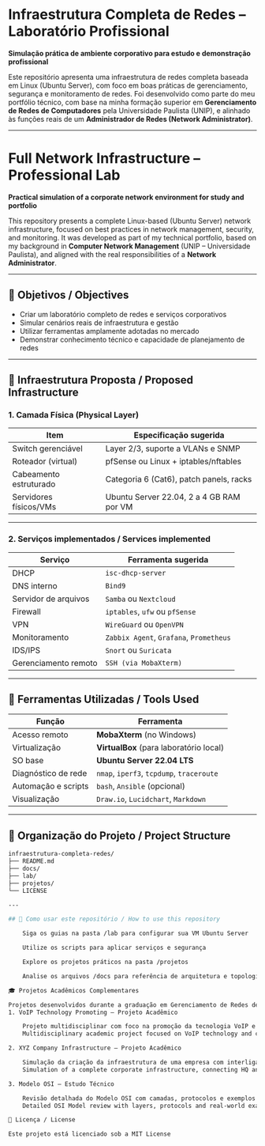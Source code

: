 # Infraestrutura Completa de Redes – Laboratório Profissional  
**Simulação prática de ambiente corporativo para estudo e demonstração profissional**

Este repositório apresenta uma infraestrutura de redes completa baseada em Linux (Ubuntu Server), com foco em boas práticas de gerenciamento, segurança e monitoramento de redes. Foi desenvolvido como parte do meu portfólio técnico, com base na minha formação superior em **Gerenciamento de Redes de Computadores** pela Universidade Paulista (UNIP), e alinhado às funções reais de um **Administrador de Redes (Network Administrator)**.

---

# Full Network Infrastructure – Professional Lab  
**Practical simulation of a corporate network environment for study and portfolio**

This repository presents a complete Linux-based (Ubuntu Server) network infrastructure, focused on best practices in network management, security, and monitoring. It was developed as part of my technical portfolio, based on my background in **Computer Network Management** (UNIP – Universidade Paulista), and aligned with the real responsibilities of a **Network Administrator**.

---

## 🎯 Objetivos / Objectives

- Criar um laboratório completo de redes e serviços corporativos
- Simular cenários reais de infraestrutura e gestão
- Utilizar ferramentas amplamente adotadas no mercado
- Demonstrar conhecimento técnico e capacidade de planejamento de redes

---

## 🧱 Infraestrutura Proposta / Proposed Infrastructure

### 1. Camada Física (Physical Layer)

| Item                 | Especificação sugerida                      |
|----------------------|---------------------------------------------|
| Switch gerenciável   | Layer 2/3, suporte a VLANs e SNMP           |
| Roteador (virtual)   | pfSense ou Linux + iptables/nftables        |
| Cabeamento estruturado | Categoria 6 (Cat6), patch panels, racks  |
| Servidores físicos/VMs | Ubuntu Server 22.04, 2 a 4 GB RAM por VM |

---

### 2. Serviços implementados / Services implemented

| Serviço             | Ferramenta sugerida                         |
|---------------------|---------------------------------------------|
| DHCP                | `isc-dhcp-server`                           |
| DNS interno         | `Bind9`                                     |
| Servidor de arquivos| `Samba` ou `Nextcloud`                      |
| Firewall            | `iptables`, `ufw` ou `pfSense`              |
| VPN                 | `WireGuard` ou `OpenVPN`                    |
| Monitoramento       | `Zabbix Agent`, `Grafana`, `Prometheus`     |
| IDS/IPS             | `Snort` ou `Suricata`                       |
| Gerenciamento remoto| `SSH (via MobaXterm)`                       |

---

## 🧰 Ferramentas Utilizadas / Tools Used

| Função               | Ferramenta                                 |
|----------------------|--------------------------------------------|
| Acesso remoto        | **MobaXterm** (no Windows)                 |
| Virtualização        | **VirtualBox** (para laboratório local)    |
| SO base              | **Ubuntu Server 22.04 LTS**                |
| Diagnóstico de rede  | `nmap`, `iperf3`, `tcpdump`, `traceroute`  |
| Automação e scripts  | `bash`, `Ansible` (opcional)               |
| Visualização         | `Draw.io`, `Lucidchart`, `Markdown`        |

---

## 📁 Organização do Projeto / Project Structure

```bash
infraestrutura-completa-redes/
├── README.md
├── docs/
├── lab/
├── projetos/
└── LICENSE

---

## 📌 Como usar este repositório / How to use this repository

    Siga os guias na pasta /lab para configurar sua VM Ubuntu Server

    Utilize os scripts para aplicar serviços e segurança

    Explore os projetos práticos na pasta /projetos

    Analise os arquivos /docs para referência de arquitetura e topologia

🎓 Projetos Acadêmicos Complementares

Projetos desenvolvidos durante a graduação em Gerenciamento de Redes de Computadores (UNIP - Brasília/DF, 2008), e estudos complementares.
1. VoIP Technology Promoting – Projeto Acadêmico

    Projeto multidisciplinar com foco na promoção da tecnologia VoIP e integração entre redes de dados e telefonia.
    Multidisciplinary academic project focused on VoIP technology and convergence between data and voice networks.

2. XYZ Company Infrastructure – Projeto Acadêmico

    Simulação da criação da infraestrutura de uma empresa com interligação entre matriz e filiais por VPN.
    Simulation of a complete corporate infrastructure, connecting HQ and branches through secure VPN.

3. Modelo OSI – Estudo Técnico

    Revisão detalhada do Modelo OSI com camadas, protocolos e exemplos de aplicação.
    Detailed OSI Model review with layers, protocols and real-world examples.

📄 Licença / License

Este projeto está licenciado sob a MIT License
